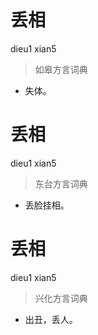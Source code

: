 # 丢相
dieu1 xian5
> 如皋方言词典
- 失体。

# 丢相
dieu1 xian5
> 东台方言词典
- 丢脸挂相。

# 丢相
dieu1 xian5
> 兴化方言词典
- 出丑，丢人。
